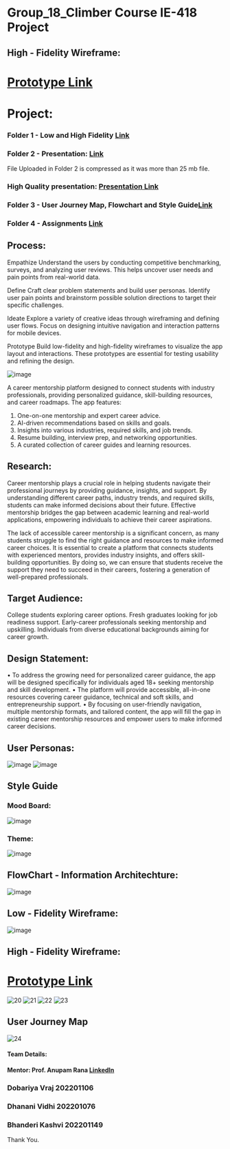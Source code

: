 # Group_18_Climber Course IE-418 Project

## High - Fidelity Wireframe:
# [Prototype Link](https://www.figma.com/design/3grWskm6iWU8q1Gvbb5Nqv/High-Fidelity-Changes?fuid=1461554226542490740)

# Project:

### Folder 1 - Low and High Fidelity [Link](https://github.com/Vraj-Dobariya/Group_18_Climber/tree/main/Folder%201)
### Folder 2 - Presentation: [Link](https://github.com/Vraj-Dobariya/Group_18_Climber/tree/main/Folder%202)
File Uploaded in Folder 2 is compressed as it was more than 25 mb file.
### High Quality presentation: [Presentation Link](https://www.canva.com/design/DAGjmMPbTL4/PPj0yrwhKsOoo8geV7owig/edit?utm_content=DAGjmMPbTL4&utm_campaign=designshare&utm_medium=link2&utm_source=sharebutton)
### Folder 3 - User Journey Map, Flowchart and Style Guide[Link](https://github.com/Vraj-Dobariya/Group_18_Climber/tree/main/Folder%203)
### Folder 4 - Assignments [Link](https://github.com/Vraj-Dobariya/Group_18_Climber/tree/main/Folder%204)
## Process:
Empathize
Understand the users by conducting competitive benchmarking, surveys, and analyzing user reviews. This helps uncover user needs and pain points from real-world data.

Define
Craft clear problem statements and build user personas. Identify user pain points and brainstorm possible solution directions to target their specific challenges.

Ideate
Explore a variety of creative ideas through wireframing and defining user flows. Focus on designing intuitive navigation and interaction patterns for mobile devices.

Prototype
Build low-fidelity and high-fidelity wireframes to visualize the app layout and interactions. These prototypes are essential for testing usability and refining the design.

![image](https://github.com/user-attachments/assets/ee330b32-b456-41aa-bfb7-279fa47e80ea)

A career mentorship platform designed to connect students with industry professionals, providing personalized guidance, skill-building resources, and career roadmaps. The app features:

1) One-on-one mentorship and expert career advice.
2) AI-driven recommendations based on skills and goals.
3) Insights into various industries, required skills, and job trends.
4) Resume building, interview prep, and networking opportunities.
5) A curated collection of career guides and learning resources.

## Research:
Career mentorship plays a crucial role in helping students navigate their professional journeys by providing guidance, insights, and support. By understanding different career paths, industry trends, and required skills, students can make informed decisions about their future. Effective mentorship bridges the gap between academic learning and real-world applications, empowering individuals to achieve their career aspirations.

The lack of accessible career mentorship is a significant concern, as many students struggle to find the right guidance and resources to make informed career choices. It is essential to create a platform that connects students with experienced mentors, provides industry insights, and offers skill-building opportunities. By doing so, we can ensure that students receive the support they need to succeed in their careers, fostering a generation of well-prepared professionals.

## Target Audience:
College students exploring career options.
Fresh graduates looking for job readiness support.
Early-career professionals seeking mentorship and upskilling.
Individuals from diverse educational backgrounds aiming for career growth.

## Design Statement:
• To address the growing need for personalized career guidance, the app will be designed specifically for individuals aged 18+ seeking mentorship and skill development.
• The platform will provide accessible, all-in-one resources covering career guidance, technical and soft skills, and entrepreneurship support.
• By focusing on user-friendly navigation, multiple mentorship formats, and tailored content, the app will fill the gap in existing career mentorship resources and empower users to make informed career decisions.


## User Personas:
![image](https://github.com/user-attachments/assets/e2297271-4e3e-4202-9d52-2faf164d0a29)
![image](https://github.com/user-attachments/assets/1881db0d-0c59-4e6d-8351-db170bb6408c)

## Style Guide
### Mood Board:
![image](https://github.com/user-attachments/assets/433bbd11-3adc-4786-aae0-ba7ecf3f99f4)

### Theme:
![image](https://github.com/user-attachments/assets/d66f56be-96d3-46f0-8e97-dde118c0ff4c)

## FlowChart - Information Architechture:
![image](https://github.com/user-attachments/assets/5d876583-ee08-4c71-b0df-701f0560bf39)


## Low - Fidelity Wireframe:
![image](https://github.com/user-attachments/assets/fc4acf0a-ae32-432e-a2b9-b5627195eaf7)

## High - Fidelity Wireframe:
# [Prototype Link](https://www.figma.com/design/3grWskm6iWU8q1Gvbb5Nqv/High-Fidelity-Changes?fuid=1461554226542490740)

![20](https://github.com/user-attachments/assets/5559fdda-bf92-466b-995b-dc65f4ec79a5)
![21](https://github.com/user-attachments/assets/2d7ef545-2d11-43de-9bbd-64272575c5cf)
![22](https://github.com/user-attachments/assets/631fad6c-cf9f-4c11-a3e3-fd1584e26d49)
![23](https://github.com/user-attachments/assets/c316f959-4165-4b31-98b5-9a68f6383ace)

## User Journey Map
![24](https://github.com/user-attachments/assets/7acf5f9c-240a-44a8-b9d4-296c7b3a2630)


#### Team Details:

#### Mentor: Prof. Anupam Rana [LinkedIn](https://www.linkedin.com/in/prof-dr-anupam-rana-28017a18/)
 ### Dobariya Vraj 202201106
 ### Dhanani Vidhi 202201076
 ### Bhanderi Kashvi 202201149
Thank You.





